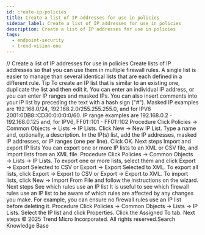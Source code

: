 ```yaml
---
id: create-ip-policies
title: Create a list of IP addresses for use in policies
sidebar_label: Create a list of IP addresses for use in policies
description: Create a list of IP addresses for use in policies
tags:
  - endpoint-security
  - trend-vision-one
---
```


/*<![CDATA[*/ $('#title').html($('meta[name=map-description]').attr('content')); /*]]>*/ Create a list of IP addresses for use in policies Create lists of IP addresses so that you can use them in multiple firewall rules. A single list is easier to manage than several identical lists that are each defined in a different rule. Tip To create an IP list that is similar to an existing one, duplicate the list and then edit it. You can enter an individual IP address, or you can enter IP ranges and masked IPs. You can also insert comments into your IP list by preceding the text with a hash sign ("#"). Masked IP examples are 192.168.0/24, 192.168.2.0/255.255.255.0, and for IPV6 2001:0DB8::CD30:0:0:0:0/60. IP range examples are 192.168.0.2 - 192.168.0.125 and, for IPV6, FF01::101 - FF01::102 Procedure Click Policies → Common Objects → Lists → IP Lists. Click New → New IP List. Type a name and, optionally, a description. In the IP(s) list, add the IP addresses, masked IP addresses, or IP ranges (one per line). Click OK. Next steps Import and export IP lists You can export one or more IP lists to an XML or CSV file, and import lists from an XML file. Procedure Click Policies → Common Objects → Lists → IP Lists. To export one or more lists, select them and click Export → Export Selected to CSV or Export → Export Selected to XML. To export all lists, click Export → Export to CSV or Export → Export to XML. To import lists, click New → Import From File and follow the instructions on the wizard. Next steps See which rules use an IP list It is useful to see which firewall rules use an IP list to be aware of which rules are affected by any changes you make. For example, you can ensure no firewall rules use an IP list before deleting it. Procedure Click Policies → Common Objects → Lists → IP Lists. Select the IP list and click Properties. Click the Assigned To tab. Next steps © 2025 Trend Micro Incorporated. All rights reserved.Search Knowledge Base
